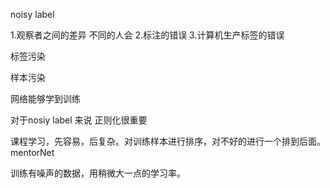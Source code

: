 noisy  label

1.观察者之间的差异 不同的人会
2.标注的错误
3.计算机生产标签的错误



标签污染

样本污染



网络能够学到训练

对于nosiy label 来说 正则化很重要

课程学习，先容易，后复杂。对训练样本进行排序，对不好的进行一个排到后面。
mentorNet



训练有噪声的数据，用稍微大一点的学习率。































